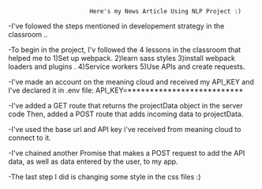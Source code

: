                            Here's my News Article Using NLP Project :)


-I've folowed the steps mentioned in developement strategy in the classroom .. 

-To begin in the project, I'v followed the 4 lessons in the classroom that helped me to 
1)Set up webpack.
2)learn sass styles
3)install webpack loaders and plugins .
4)Service workers
5)Use APIs and create requests. 

-I've made an account on the meaning cloud and received my API_KEY and I've declared it in .env file:
API_KEY=**************************

-I've added a GET route that returns the projectData object in the server code Then, added a POST route that adds incoming data to projectData.

-I've used the base url and API key i've received from meaning cloud to connect to it.

-I've chained another Promise that makes a POST request to add the API data, as well as data entered by the user, to my app.

-The last step I did is changing some style in the css files :)
